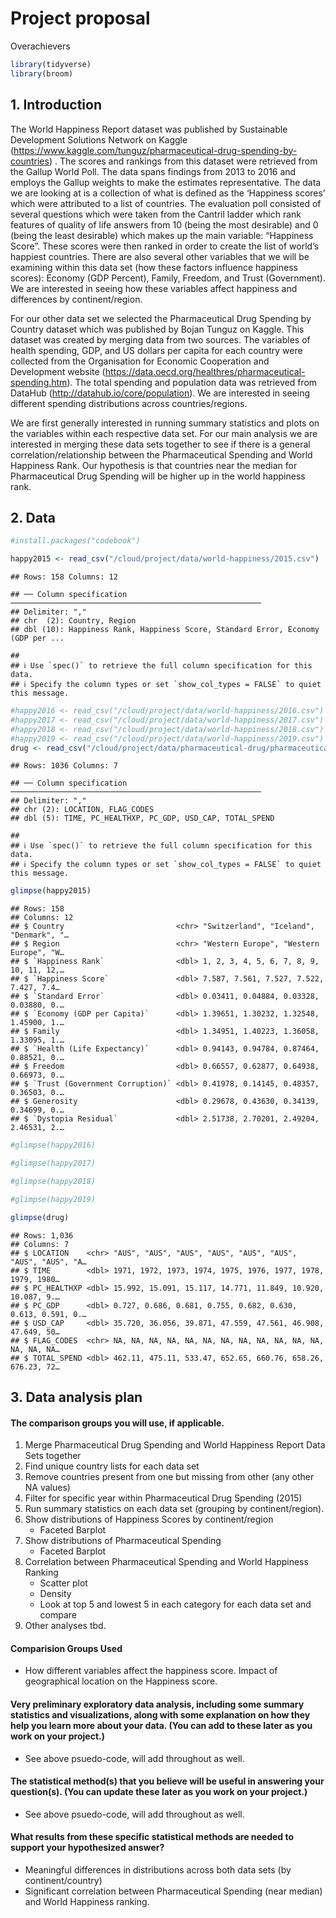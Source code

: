 Project proposal
================
Overachievers

``` r
library(tidyverse)
library(broom)
```

## 1. Introduction

The World Happiness Report dataset was published by Sustainable
Development Solutions Network on Kaggle
(<https://www.kaggle.com/tunguz/pharmaceutical-drug-spending-by-countries>)
. The scores and rankings from this dataset were retrieved from the
Gallup World Poll. The data spans findings from 2013 to 2016 and employs
the Gallup weights to make the estimates representative. The data we are
looking at is a collection of what is defined as the ‘Happiness scores’
which were attributed to a list of countries. The evaluation poll
consisted of several questions which were taken from the Cantril ladder
which rank features of quality of life answers from 10 (being the most
desirable) and 0 (being the least desirable) which makes up the main
variable: “Happiness Score”. These scores were then ranked in order to
create the list of world’s happiest countries. There are also several
other variables that we will be examining within this data set (how
these factors influence happiness scores): Economy (GDP Percent),
Family, Freedom, and Trust (Government). We are interested in seeing how
these variables affect happiness and differences by continent/region.

For our other data set we selected the Pharmaceutical Drug Spending by
Country dataset which was published by Bojan Tunguz on Kaggle. This
dataset was created by merging data from two sources. The variables of
health spending, GDP, and US dollars per capita for each country were
collected from the Organisation for Economic Cooperation and Development
website (<https://data.oecd.org/healthres/pharmaceutical-spending.htm>).
The total spending and population data was retrieved from DataHub
(<http://datahub.io/core/population>). We are interested in seeing
different spending distributions across countries/regions.

We are first generally interested in running summary statistics and
plots on the variables within each respective data set. For our main
analysis we are interested in merging these data sets together to see if
there is a general correlation/relationship between the Pharmaceutical
Spending and World Happiness Rank. Our hypothesis is that countries near
the median for Pharmaceutical Drug Spending will be higher up in the
world happiness rank.

## 2. Data

``` r
#install.packages("codebook")
```

``` r
happy2015 <- read_csv("/cloud/project/data/world-happiness/2015.csv")
```

    ## Rows: 158 Columns: 12

    ## ── Column specification ────────────────────────────────────────────────────────
    ## Delimiter: ","
    ## chr  (2): Country, Region
    ## dbl (10): Happiness Rank, Happiness Score, Standard Error, Economy (GDP per ...

    ## 
    ## ℹ Use `spec()` to retrieve the full column specification for this data.
    ## ℹ Specify the column types or set `show_col_types = FALSE` to quiet this message.

``` r
#happy2016 <- read_csv("/cloud/project/data/world-happiness/2016.csv")
#happy2017 <- read_csv("/cloud/project/data/world-happiness/2017.csv")
#happy2018 <- read_csv("/cloud/project/data/world-happiness/2018.csv")
#happy2019 <- read_csv("/cloud/project/data/world-happiness/2019.csv")
drug <- read_csv("/cloud/project/data/pharmaceutical-drug/pharmaceutical_data_csv.csv")
```

    ## Rows: 1036 Columns: 7

    ## ── Column specification ────────────────────────────────────────────────────────
    ## Delimiter: ","
    ## chr (2): LOCATION, FLAG_CODES
    ## dbl (5): TIME, PC_HEALTHXP, PC_GDP, USD_CAP, TOTAL_SPEND

    ## 
    ## ℹ Use `spec()` to retrieve the full column specification for this data.
    ## ℹ Specify the column types or set `show_col_types = FALSE` to quiet this message.

``` r
glimpse(happy2015)
```

    ## Rows: 158
    ## Columns: 12
    ## $ Country                         <chr> "Switzerland", "Iceland", "Denmark", "…
    ## $ Region                          <chr> "Western Europe", "Western Europe", "W…
    ## $ `Happiness Rank`                <dbl> 1, 2, 3, 4, 5, 6, 7, 8, 9, 10, 11, 12,…
    ## $ `Happiness Score`               <dbl> 7.587, 7.561, 7.527, 7.522, 7.427, 7.4…
    ## $ `Standard Error`                <dbl> 0.03411, 0.04884, 0.03328, 0.03880, 0.…
    ## $ `Economy (GDP per Capita)`      <dbl> 1.39651, 1.30232, 1.32548, 1.45900, 1.…
    ## $ Family                          <dbl> 1.34951, 1.40223, 1.36058, 1.33095, 1.…
    ## $ `Health (Life Expectancy)`      <dbl> 0.94143, 0.94784, 0.87464, 0.88521, 0.…
    ## $ Freedom                         <dbl> 0.66557, 0.62877, 0.64938, 0.66973, 0.…
    ## $ `Trust (Government Corruption)` <dbl> 0.41978, 0.14145, 0.48357, 0.36503, 0.…
    ## $ Generosity                      <dbl> 0.29678, 0.43630, 0.34139, 0.34699, 0.…
    ## $ `Dystopia Residual`             <dbl> 2.51738, 2.70201, 2.49204, 2.46531, 2.…

``` r
#glimpse(happy2016)
```

``` r
#glimpse(happy2017)
```

``` r
#glimpse(happy2018)
```

``` r
#glimpse(happy2019)
```

``` r
glimpse(drug)
```

    ## Rows: 1,036
    ## Columns: 7
    ## $ LOCATION    <chr> "AUS", "AUS", "AUS", "AUS", "AUS", "AUS", "AUS", "AUS", "A…
    ## $ TIME        <dbl> 1971, 1972, 1973, 1974, 1975, 1976, 1977, 1978, 1979, 1980…
    ## $ PC_HEALTHXP <dbl> 15.992, 15.091, 15.117, 14.771, 11.849, 10.920, 10.087, 9.…
    ## $ PC_GDP      <dbl> 0.727, 0.686, 0.681, 0.755, 0.682, 0.630, 0.613, 0.591, 0.…
    ## $ USD_CAP     <dbl> 35.720, 36.056, 39.871, 47.559, 47.561, 46.908, 47.649, 50…
    ## $ FLAG_CODES  <chr> NA, NA, NA, NA, NA, NA, NA, NA, NA, NA, NA, NA, NA, NA, NA…
    ## $ TOTAL_SPEND <dbl> 462.11, 475.11, 533.47, 652.65, 660.76, 658.26, 676.23, 72…

## 3. Data analysis plan

#### The comparison groups you will use, if applicable.

1.  Merge Pharmaceutical Drug Spending and World Happiness Report Data
    Sets together
2.  Find unique country lists for each data set
3.  Remove countries present from one but missing from other (any other
    NA values)
4.  Filter for specific year within Pharmaceutical Drug Spending (2015)
5.  Run summary statistics on each data set (grouping by
    continent/region).
6.  Show distributions of Happiness Scores by continent/region
    -   Faceted Barplot
7.  Show distributions of Pharmaceutical Spending
    -   Faceted Barplot
8.  Correlation between Pharmaceutical Spending and World Happiness
    Ranking
    -   Scatter plot
    -   Density
    -   Look at top 5 and lowest 5 in each category for each data set
        and compare
9.  Other analyses tbd.

#### Comparision Groups Used

-   How different variables affect the happiness score. Impact of
    geographical location on the Happiness score.

#### Very preliminary exploratory data analysis, including some summary statistics and visualizations, along with some explanation on how they help you learn more about your data. (You can add to these later as you work on your project.)

-   See above psuedo-code, will add throughout as well.

#### The statistical method(s) that you believe will be useful in answering your question(s). (You can update these later as you work on your project.)

-   See above psuedo-code, will add throughout as well.

#### What results from these specific statistical methods are needed to support your hypothesized answer?

-   Meaningful differences in distributions across both data sets (by
    continent/country)
-   Significant correlation between Pharmaceutical Spending (near
    median) and World Happiness ranking.

